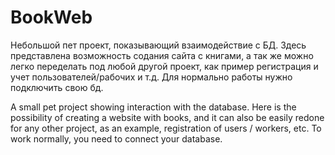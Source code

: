 # BookWeb

Небольшой пет проект, показывающий взаимодействие с БД. Здесь представлена возможность содания сайта с книгами, а так же можно легко переделать
под любой другой проект, как пример регистрация и учет пользователей/рабочих и т.д.
Для нормально работы нужно подключить свою бд.

A small pet project showing interaction with the database. Here is the possibility of creating a website with books, and it can also be easily redone
for any other project, as an example, registration of users / workers, etc.
To work normally, you need to connect your database.
